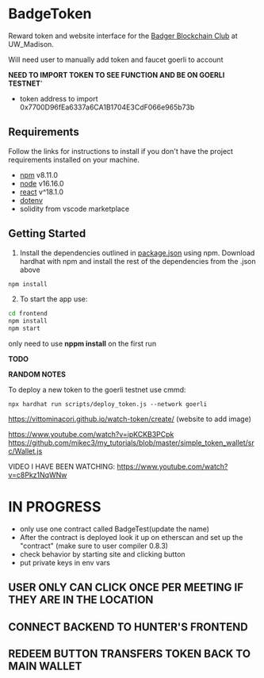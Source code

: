 # BadgeToken

Reward token and website interface for the [Badger Blockchain Club](https://www.badgerblockchain.com/) at UW_Madison.


Will need user to manually add token and faucet goerli to account

**NEED TO IMPORT TOKEN TO SEE FUNCTION AND BE ON GOERLI TESTNET**'
  - token address to import 0x7700D96fEa6337a6CA1B1704E3CdF066e965b73b

## Requirements
Follow the links for instructions to install if you don't have the project requirements installed on your machine.

- [npm](https://docs.npmjs.com/downloading-and-installing-node-js-and-npm) v8.11.0
- [node](https://nodejs.org/en/download/) v16.16.0
- [react](https://reactjs.org/versions/) v^18.1.0
- [dotenv](https://pypi.org/project/python-dotenv/)
- solidity from vscode marketplace

## Getting Started
1. Install the dependencies outlined in [package.json](package.json) using npm.
Download hardhat with npm and install the rest of the dependencies from the .json above

```bash
npm install
```
2. To start the app use:
```bash
cd frontend
npm install
npm start
```
only need to use **nppm install** on the first run

**TODO**


**RANDOM NOTES**


To deploy a new token to the goerli testnet use cmmd:

```
npx hardhat run scripts/deploy_token.js --network goerli
```

https://vittominacori.github.io/watch-token/create/ (website to add image)


https://www.youtube.com/watch?v=ipKCKB3PCpk
https://github.com/mikec3/my_tutorials/blob/master/simple_token_wallet/src/Wallet.js



VIDEO I HAVE BEEN WATCHING:
https://www.youtube.com/watch?v=c8Pkz1NqWNw

# IN PROGRESS
- only use one contract called BadgeTest(update the name)
- After the contract is deployed look it up on etherscan and set up the "contract" (make sure to user compiler 0.8.3)
- check behavior by starting site and clicking button
- put private keys in env vars
## USER ONLY CAN CLICK ONCE PER MEETING IF THEY ARE IN THE LOCATION
## CONNECT BACKEND TO HUNTER'S FRONTEND
## REDEEM BUTTON TRANSFERS TOKEN BACK TO MAIN WALLET

